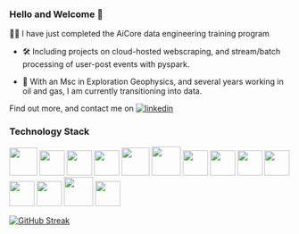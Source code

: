  <link rel="stylesheet" href="https://cdn.jsdelivr.net/gh/devicons/devicon@v2.15.1/devicon.min.css"> 

### Hello and Welcome 👋

👨‍🎓 I have just completed the AiCore data engineering training program
- 🛠 Including projects on cloud-hosted webscraping, and stream/batch processing of user-post events with pyspark.

- 🌋 With an Msc in Exploration Geophysics, and several years working in oil and gas, I am currently transitioning into data.

 Find out more, and contact me on [![linkedin](https://img.shields.io/badge/LinkedIn-0077B5?style=for-the-badge&logo=linkedin&logoColor=white&style=plastic)](https://www.linkedin.com/in/edward-cliffe-83a56a222/)

### Technology Stack
<img src="https://cdn.jsdelivr.net/gh/devicons/devicon/icons/apachekafka/apachekafka-original-wordmark.svg" height='50' width='50' /> <img src="https://cdn.jsdelivr.net/gh/devicons/devicon/icons/python/python-original.svg" height='45' width='45'  /> <img src="https://cdn.jsdelivr.net/gh/devicons/devicon/icons/postgresql/postgresql-original.svg" height='45' width='45'/> 
    <img src="https://cdn.jsdelivr.net/gh/devicons/devicon/icons/docker/docker-original-wordmark.svg" height='45' width='45' />
     <img src="https://cdn.jsdelivr.net/gh/devicons/devicon/icons/numpy/numpy-original-wordmark.svg" height='50' width='50' />
      <img src="https://cdn.jsdelivr.net/gh/devicons/devicon/icons/fastapi/fastapi-original-wordmark.svg" height='52' width='52' />
      <img src="https://cdn.jsdelivr.net/gh/devicons/devicon/icons/pandas/pandas-original-wordmark.svg" height='45' width='45' />
      <img src ="https://upload.wikimedia.org/wikipedia/commons/f/f3/Apache_Spark_logo.svg"  height='45' width='45' />
       <img src="https://cdn.jsdelivr.net/gh/devicons/devicon/icons/matlab/matlab-original.svg" height='45' width='45'/>
        <img src="https://cdn.jsdelivr.net/gh/devicons/devicon/icons/grafana/grafana-original-wordmark.svg" height='45' width='45'/>
         <img src="https://cdn.jsdelivr.net/gh/devicons/devicon/icons/ubuntu/ubuntu-plain-wordmark.svg" height='45' width='45'/>
          <img src="https://cdn.jsdelivr.net/gh/devicons/devicon/icons/prometheus/prometheus-original.svg" height='45' width='45'  />
           <img src="https://cdn.jsdelivr.net/gh/devicons/devicon/icons/sqlalchemy/sqlalchemy-original-wordmark.svg" height='52' width='52' />
            <img src="https://cdn.jsdelivr.net/gh/devicons/devicon/icons/selenium/selenium-original.svg" height='45' width='45'/>
             
             
[![GitHub Streak](https://github-readme-streak-stats.herokuapp.com/?user=EdCliffe)](https://git.io/streak-stats)

<!--
- 🔭 I’m currently working on ...

- 👯 I’m looking to collaborate on ...
- 🤔 I’m looking for help with ...
- 💬 Ask me about ...
- 📫 How to reach me: ...
- 😄 Pronouns: ...
- ⚡ Fun fact: ...
-->
